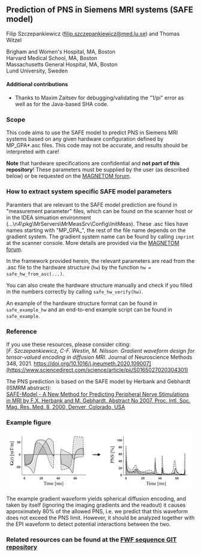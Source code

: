 ## Prediction of PNS in Siemens MRI systems (SAFE model)

Filip Szczepankiewicz (filip.szczepankiewicz@med.lu.se) and Thomas Witzel  
  
Brigham and Women's Hospital, MA, Boston  
Harvard Medical School, MA, Boston  
Massachusetts General Hospital, MA, Boston  
Lund University, Sweden

#### Additional contributions
* Thanks to Maxim Zaitsev for debugging/validating the "1/pi" error as well as for the Java-based SHA code.

### Scope
This code aims to use the SAFE model to predict PNS in Siemens MRI systems based on any given hardware configuration defined by MP_GPA*.asc files. This code may not be accurate, and results should be interpreted with care!

**Note** that hardware specifications are confidential and **not part of this repository**! These
parameters must be supplied by the user (as described below) or be requested on the [MAGNETOM forum](https://www.magnetom.net/t/safe-peripheral-nerve-stimulation-prediction-in-matlab/4681).

### How to extract system specific SAFE model parameters
Paramters that are relevant to the SAFE model prediction are found in "measurement parameter" files, which can be found on the scanner host or in the IDEA simuation environment (...\n4\pkg\MrServers\MrMeasSrv\Config\InitMeas\). These .asc files have names starting with "MP_GPA_", the rest of the file name depends on the gradient system. The gradient system name can be found by calling ```imprint``` at the scanner console. More details are provided via the [MAGNETOM forum](https://www.magnetom.net/t/safe-peripheral-nerve-stimulation-prediction-in-matlab/4681).

In the framework provided herein, the relevant parameters are read from the .asc file to the hardware structure (```hw```) by the function ```hw = safe_hw_from_asc(...)```.  

You can also create the hardware structure manually and check if you filled in the numbers correctly by calling ```safe_hw_verify(hw)```.  

An example of the hardware structure format can be found in ```safe_example_hw``` and an end-to-end example script can be found in ```safe_example```.

### Reference
If you use these resources, please consider citing:  
[_F. Szczepankiewicz, C-F. Westin, M. Nilsson. Gradient waveform design for tensor-valued encoding in diffusion MRI._ Journal of Neuroscience Methods 348, 2021. https://doi.org/10.1016/j.jneumeth.2020.109007](https://www.sciencedirect.com/science/article/pii/S0165027020304301)  

The PNS prediction is based on the SAFE model by Herbank and Gebhardt (ISMRM abstract):  
[SAFE-Model - A New Method for Predicting Peripheral Nerve Stimulations in MRI
by F.X. Herbank and M. Gebhardt. Abstract No 2007. Proc. Intl. Soc. Mag. Res. Med. 8, 2000, Denver, Colorado, USA](https://cds.ismrm.org/ismrm-2000/PDF7/2007.PDF)

### Example figure
![Example of predicted PNS in arbitrary gradient waveform.](safe_example_figure.jpg)

The example gradient waveform yields spherical diffusion encoding, and taken by itself (ignoring the imaging gradients and the readout) it causes approximately 80% of the allowed PNS, i.e. we predict that this waveform does not exceed the PNS limit. However, it should be analyzed together with the EPI waveform to detect potential interactions between the two.  

### Related resources can be found at the [FWF sequence GIT repository](https://github.com/filip-szczepankiewicz/fwf_seq_resources)
